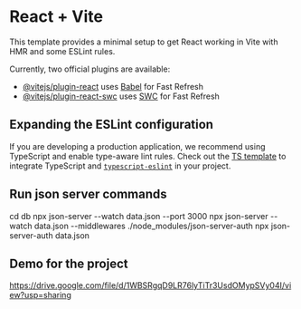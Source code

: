 # React + Vite

This template provides a minimal setup to get React working in Vite with HMR and some ESLint rules.

Currently, two official plugins are available:

- [@vitejs/plugin-react](https://github.com/vitejs/vite-plugin-react/blob/main/packages/plugin-react/README.md) uses [Babel](https://babeljs.io/) for Fast Refresh
- [@vitejs/plugin-react-swc](https://github.com/vitejs/vite-plugin-react-swc) uses [SWC](https://swc.rs/) for Fast Refresh

## Expanding the ESLint configuration

If you are developing a production application, we recommend using TypeScript and enable type-aware lint rules. Check out the [TS template](https://github.com/vitejs/vite/tree/main/packages/create-vite/template-react-ts) to integrate TypeScript and [`typescript-eslint`](https://typescript-eslint.io) in your project.

## Run json server commands

cd db
npx json-server --watch data.json --port 3000
npx json-server --watch data.json --middlewares ./node_modules/json-server-auth
npx json-server-auth data.json

## Demo for the project

https://drive.google.com/file/d/1WBSRgqD9LR76lyTiTr3UsdOMypSVy04I/view?usp=sharing
